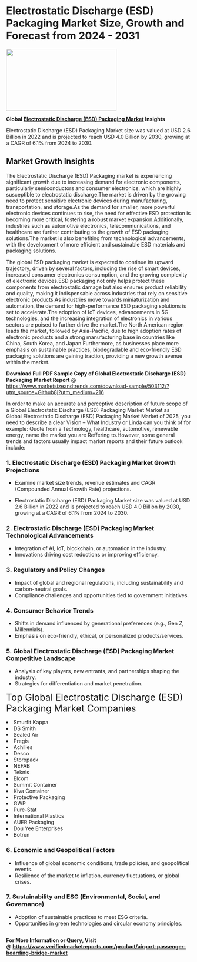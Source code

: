 <H1>Electrostatic Discharge (ESD) Packaging Market Size, Growth and Forecast from 2024 - 2031</H1><img class="aligncenter size-medium wp-image-584254" src="https://thirdeyenews.in/wp-content/uploads/2024/09/Global-Market-Research-300x168.jpeg" alt="" width="300" height="168" /><p><strong>Global&nbsp;<a href="https://www.marketsizeandtrends.com/download-sample/503112/?utm_source=Github8j?utm_medium=216">Electrostatic Discharge (ESD) Packaging Market</a> Insights</strong></p><p>Electrostatic Discharge (ESD) Packaging Market size was valued at USD 2.6 Billion in 2022 and is projected to reach USD 4.0 Billion by 2030, growing at a CAGR of 6.1% from 2024 to 2030.</p><p><h2>Market Growth Insights</h2> <p>The Electrostatic Discharge (ESD) Packaging market is experiencing significant growth due to increasing demand for electronic components, particularly semiconductors and consumer electronics, which are highly susceptible to electrostatic discharge.The market is driven by the growing need to protect sensitive electronic devices during manufacturing, transportation, and storage.As the demand for smaller, more powerful electronic devices continues to rise, the need for effective ESD protection is becoming more critical, fostering a robust market expansion.Additionally, industries such as automotive electronics, telecommunications, and healthcare are further contributing to the growth of ESD packaging solutions.The market is also benefiting from technological advancements, with the development of more efficient and sustainable ESD materials and packaging solutions.</p> <p>The global ESD packaging market is expected to continue its upward trajectory, driven by several factors, including the rise of smart devices, increased consumer electronics consumption, and the growing complexity of electronic devices.ESD packaging not only helps protect these components from electrostatic damage but also ensures product reliability and quality, making it indispensable across industries that rely on sensitive electronic products.As industries move towards miniaturization and automation, the demand for high-performance ESD packaging solutions is set to accelerate.The adoption of IoT devices, advancements in 5G technologies, and the increasing integration of electronics in various sectors are poised to further drive the market.The North American region leads the market, followed by Asia-Pacific, due to high adoption rates of electronic products and a strong manufacturing base in countries like China, South Korea, and Japan.Furthermore, as businesses place more emphasis on sustainable practices, biodegradable and eco-friendly ESD packaging solutions are gaining traction, providing a new growth avenue within the market.</p> <p></p><p><span class=""><strong>Download Full PDF Sample Copy of Global Electrostatic Discharge (ESD) Packaging Market Report</strong> @ <a href="https://www.marketsizeandtrends.com/download-sample/503112/?utm_source=Github8j?utm_medium=216" target="_blank">https://www.marketsizeandtrends.com/download-sample/503112/?utm_source=Github8j?utm_medium=216</a></span></p><p>In order to make an accurate and perceptive description of future scope of a Global&nbsp;Electrostatic Discharge (ESD) Packaging Market Market as Global&nbsp;Electrostatic Discharge (ESD) Packaging Market Market of 2025, you need to describe a clear Vision &ndash; What Industry or Linda can you think of for example: Quote from a Technology, healthcare, automotive, renewable energy, name the market you are Reffering to.However, some general trends and factors usually impact market reports and their future outlook include:</p><h3>1.&nbsp;<strong>Electrostatic Discharge (ESD) Packaging Market Growth Projections</strong></h3><ul><li>Examine market size trends, revenue estimates and CAGR (Compounded Annual Growth Rate) projections.</li><li><p>Electrostatic Discharge (ESD) Packaging Market size was valued at USD 2.6 Billion in 2022 and is projected to reach USD 4.0 Billion by 2030, growing at a CAGR of 6.1% from 2024 to 2030.</p></li></ul><h3>2.&nbsp;<strong>Electrostatic Discharge (ESD) Packaging Market Technological Advancements</strong></h3><ul><li>Integration of AI, IoT, blockchain, or automation in the industry.</li><li>Innovations driving cost reductions or improving efficiency.</li></ul><h3>3.&nbsp;<strong>Regulatory and Policy Changes</strong></h3><ul><li>Impact of global and regional regulations, including sustainability and carbon-neutral goals.</li><li>Compliance challenges and opportunities tied to government initiatives.</li></ul><h3>4.&nbsp;<strong>Consumer Behavior Trends</strong></h3><ul><li>Shifts in demand influenced by generational preferences (e.g., Gen Z, Millennials).</li><li>Emphasis on eco-friendly, ethical, or personalized products/services.</li></ul><h3>5.&nbsp;<strong>Global Electrostatic Discharge (ESD) Packaging Market Competitive Landscape</strong></h3><ul><li>Analysis of key players, new entrants, and partnerships shaping the industry.</li><li>Strategies for differentiation and market penetration.</li></ul><p data-pm-slice="1 1 []"><span style="color: inherit; font-family: inherit; font-size: 25px;">Top Global Electrostatic Discharge (ESD) Packaging Market Companies</span></p><div class="" data-test-id=""><p><li>Smurfit Kappa</li><li> DS Smith</li><li> Sealed Air</li><li> Pregis</li><li> Achilles</li><li> Desco</li><li> Storopack</li><li> NEFAB</li><li> Teknis</li><li> Elcom</li><li> Summit Container</li><li> Kiva Container</li><li> Protective Packaging</li><li> GWP</li><li> Pure-Stat</li><li> International Plastics</li><li> AUER Packaging</li><li> Dou Yee Enterprises</li><li> Botron</li></p></div><h3>6.&nbsp;<strong>Economic and Geopolitical Factors</strong></h3><ul><li>Influence of global economic conditions, trade policies, and geopolitical events.</li><li>Resilience of the market to inflation, currency fluctuations, or global crises.</li></ul><h3>7.&nbsp;<strong>Sustainability and ESG (Environmental, Social, and Governance)</strong></h3><ul><li>Adoption of sustainable practices to meet ESG criteria.</li><li>Opportunities in green technologies and circular economy principles.</li></ul><h2><strong style="font-size: 14px;">For More Information or Query, Visit @&nbsp;</strong><a style="background-color: #ffffff; font-size: 14px;" href="https://www.marketsizeandtrends.com/report/electrostatic-discharge-esd-packaging-market/" target="_blank">https://www.verifiedmarketreports.com/product/airport-passenger-boarding-bridge-market</a></h2>